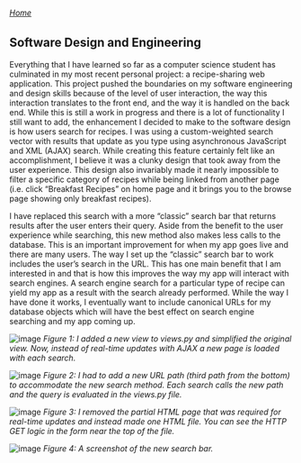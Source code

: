 ###### [Home](/)

## Software Design and Engineering 
 
 
 Everything that I have learned so far as a computer science student has culminated in my most recent personal project: a recipe-sharing web application. This project pushed the boundaries on my software engineering and design skills because of the level of user interaction, the way this interaction translates to the front end, and the way it is handled on the back end. While this is still a work in progress and there is a lot of functionality I still want to add, the enhancement I decided to make to the software design is how users search for recipes. I was using a custom-weighted search vector with results that update as you type using asynchronous JavaScript and XML (AJAX) search. While creating this feature certainly felt like an accomplishment, I believe it was a clunky design that took away from the user experience. This design also invariably made it nearly impossible to filter a specific category of recipes while being linked from another page (i.e. click “Breakfast Recipes” on home page and it brings you to the browse page showing only breakfast recipes).


  I have replaced this search with a more “classic” search bar that returns results after the user enters their query. Aside from the benefit to the user experience while searching, this new method also makes less calls to the database. This is an important improvement for when my app goes live and there are many users. The way I set up the “classic” search bar to work includes the user’s search in the URL. This has one main benefit that I am interested in and that is how this improves the way my app will interact with search engines. A search engine search for a particular type of recipe can yield my app as a result with the search already performed. While the way I have done it works, I eventually want to include canonical URLs for my database objects which will have the best effect on search engine searching and my app coming up.


![image](https://user-images.githubusercontent.com/57910664/129350622-9332142e-85ec-4a02-a81a-870d730ce96a.png)
_Figure 1: I added a new view to views.py and simplified the original view. Now, instead of real-time updates with AJAX a new page is loaded with each search._




![image](https://user-images.githubusercontent.com/57910664/129351007-247182b1-bfd2-4bc6-9b0d-d96c573d58c2.png)
_Figure 2: I had to add a new URL path (third path from the bottom) to accommodate the new search method. Each search calls the new path and the query is evaluated in the views.py file._




![image](https://user-images.githubusercontent.com/57910664/129351083-d128958a-2d26-4b9d-a78d-d684cd9bb5b1.png)
_Figure 3: I removed the partial HTML page that was required for real-time updates and instead made one HTML file. You can see the HTTP GET logic in the form near the top of the file._




![image](https://user-images.githubusercontent.com/57910664/129351146-0f38dbe0-d2d4-4049-bc3f-540b1483ae50.png)
_Figure 4: A screenshot of the new search bar._
